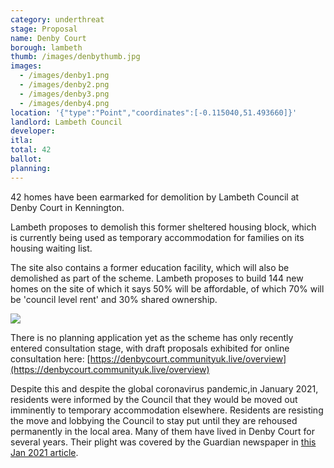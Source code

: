 ```yaml
---
category: underthreat
stage: Proposal 
name: Denby Court 
borough: lambeth
thumb: /images/denbythumb.jpg
images:
  - /images/denby1.png
  - /images/denby2.png
  - /images/denby3.png
  - /images/denby4.png
location: '{"type":"Point","coordinates":[-0.115040,51.493660]}'
landlord: Lambeth Council
developer:
itla:
total: 42
ballot:
planning:
---
```

42 homes have been earmarked for demolition by Lambeth Council at Denby Court in Kennington.

Lambeth proposes to demolish this former sheltered housing block, which is currently being used as temporary accommodation for families on its housing waiting list.

The site also contains a former education facility, which will also be demolished as part of the scheme. Lambeth proposes to build 144 new homes on the site of which it says 50% will be affordable, of which 70% will be 'council level rent' and 30% shared ownership.

<img src="https://d3n8a8pro7vhmx.cloudfront.net/yourshout2/pages/3336/attachments/original/1593791818/map.png?1593791818" class="img-fluid rounded img-thumbnail">

There is no planning application yet as the scheme has only recently entered consultation stage, with draft proposals exhibited for online consultation here: [https://denbycourt.communityuk.live/overview](https://denbycourt.communityuk.live/overview)

Despite this and despite the global coronavirus pandemic,in January 2021, residents were informed by the Council that they would be moved out imminently to temporary accommodation elsewhere. Residents are resisting the move and lobbying the Council to stay put until they are rehoused permanently in the local area. Many of them have lived in Denby Court for several years. Their plight was covered by the Guardian newspaper in [this Jan 2021 article](https://www.theguardian.com/society/2021/jan/31/dont-make-us-move-in-a-pandemic-plead-tenants-in-dire-council-housing).
